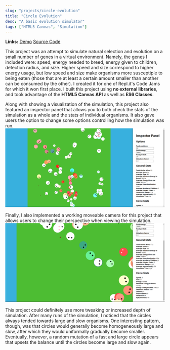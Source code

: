 ```yaml
---
slug: "projects/circle-evolution"
title: "Circle Evolution"
desc: "A basic evolution simulator"
tags: ["HTML5 Canvas", "Simulation"]
---
```


**Links:** [Demo](https://code-jam-7.jacklee7.repl.co/) [Source Code](https://replit.com/@JackLee7/Code-Jam-7#index.js)

This project was an attempt to simulate natural selection and evolution on a small number of genes in a virtual environment. Namely, the genes I included were: speed, energy needed to breed, energy given to children, detection radius, and size. Higher speed and size correspond to higher energy usage, but low speed and size make organisms more susceptiple to being eaten (those that are at least a certain amount smaller than another can be consumed by the other). I created it for one of Repl.it's Code Jams for which it won first place. I built this project using **no external libraries**, and took advantage of the **HTML5 Canvas API** as well as **ES6 Classes**. 

Along with showing a visualization of the simulation, this project also featured an inspector panel that allows you to both check the stats of the simulation as a whole and the stats of individual organisms. It also gave users the option to change some options controlling how the simulation was run. 
![Demo 1](evolution/demo1.png)

Finally, I also implemented a working moveable camera for this project that allows users to change their perspective when viewing the simulation. 
![Demo 2](evolution/demo2.png)

This project could definitely use more tweaking or increased depth of simulation. After many runs of the simulation, I noticed that the circles always tended towards large and slow organisms. One interesting pattern, though, was that circles would generally become homogeneously large and slow, after which they would uniformally gradually become smaller. Eventually, however, a random mutation of a fast and large circle appears that upsets the balance until the circles become large and slow again.